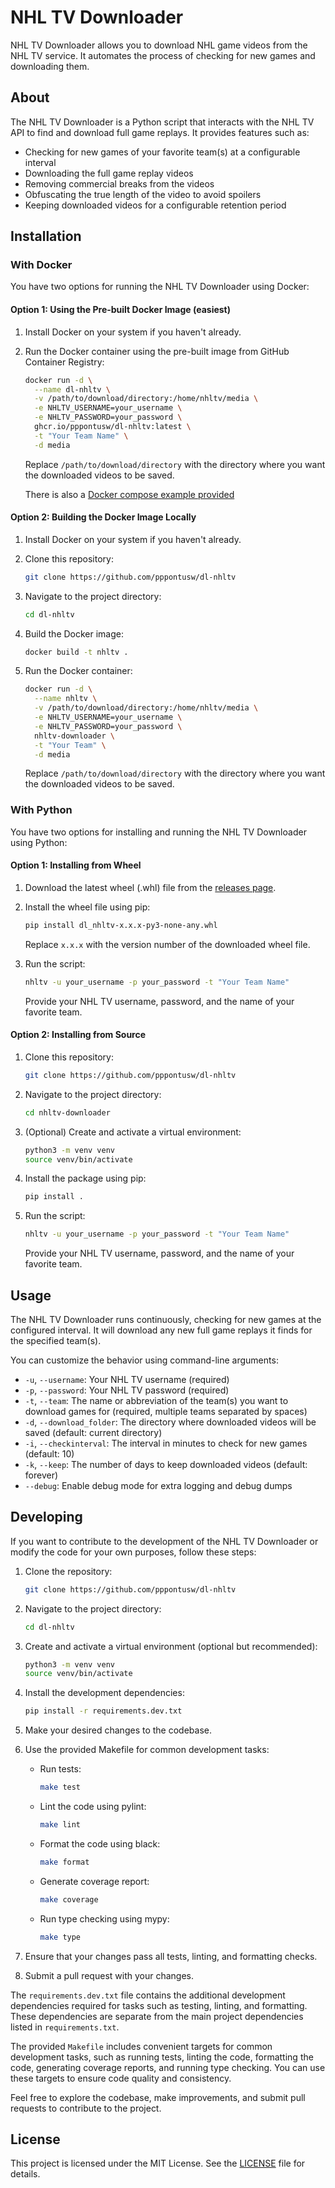 # NHL TV Downloader

NHL TV Downloader allows you to download NHL game videos from the NHL TV service. It automates the process of checking for new games and downloading them.

## About

The NHL TV Downloader is a Python script that interacts with the NHL TV API to find and download full game replays. It provides features such as:

- Checking for new games of your favorite team(s) at a configurable interval
- Downloading the full game replay videos
- Removing commercial breaks from the videos
- Obfuscating the true length of the video to avoid spoilers
- Keeping downloaded videos for a configurable retention period

## Installation

### With Docker

You have two options for running the NHL TV Downloader using Docker:

#### Option 1: Using the Pre-built Docker Image (easiest)

1. Install Docker on your system if you haven't already.

2. Run the Docker container using the pre-built image from GitHub Container Registry:

   ```bash
   docker run -d \
     --name dl-nhltv \
     -v /path/to/download/directory:/home/nhltv/media \
     -e NHLTV_USERNAME=your_username \
     -e NHLTV_PASSWORD=your_password \
     ghcr.io/pppontusw/dl-nhltv:latest \
     -t "Your Team Name" \
     -d media
   ```

   Replace `/path/to/download/directory` with the directory where you want the downloaded videos to be saved.

   There is also a [Docker compose example provided](Docker-compose.example)

#### Option 2: Building the Docker Image Locally

1. Install Docker on your system if you haven't already.

2. Clone this repository:

   ```bash
   git clone https://github.com/pppontusw/dl-nhltv
   ```

3. Navigate to the project directory:

   ```bash
   cd dl-nhltv
   ```

4. Build the Docker image:

   ```bash
   docker build -t nhltv .
   ```

5. Run the Docker container:

   ```bash
   docker run -d \
     --name nhltv \
     -v /path/to/download/directory:/home/nhltv/media \
     -e NHLTV_USERNAME=your_username \
     -e NHLTV_PASSWORD=your_password \
     nhltv-downloader \
     -t "Your Team" \
     -d media
   ```

   Replace `/path/to/download/directory` with the directory where you want the downloaded videos to be saved.

### With Python

You have two options for installing and running the NHL TV Downloader using Python:

#### Option 1: Installing from Wheel

1. Download the latest wheel (.whl) file from the [releases page](https://github.com/pppontusw/dl-nhltv/releases).

2. Install the wheel file using pip:

   ```bash
   pip install dl_nhltv-x.x.x-py3-none-any.whl
   ```

   Replace `x.x.x` with the version number of the downloaded wheel file.

3. Run the script:

   ```bash
   nhltv -u your_username -p your_password -t "Your Team Name"
   ```

   Provide your NHL TV username, password, and the name of your favorite team.

#### Option 2: Installing from Source

1. Clone this repository:

   ```bash
   git clone https://github.com/pppontusw/dl-nhltv
   ```

2. Navigate to the project directory:

   ```bash
   cd nhltv-downloader
   ```

3. (Optional) Create and activate a virtual environment:

   ```bash
   python3 -m venv venv
   source venv/bin/activate
   ```

4. Install the package using pip:

   ```bash
   pip install .
   ```

5. Run the script:

   ```bash
   nhltv -u your_username -p your_password -t "Your Team Name"
   ```

   Provide your NHL TV username, password, and the name of your favorite team.

## Usage

The NHL TV Downloader runs continuously, checking for new games at the configured interval. It will download any new full game replays it finds for the specified team(s).

You can customize the behavior using command-line arguments:

- `-u`, `--username`: Your NHL TV username (required)
- `-p`, `--password`: Your NHL TV password (required)
- `-t`, `--team`: The name or abbreviation of the team(s) you want to download games for (required, multiple teams separated by spaces)
- `-d`, `--download_folder`: The directory where downloaded videos will be saved (default: current directory)
- `-i`, `--checkinterval`: The interval in minutes to check for new games (default: 10)
- `-k`, `--keep`: The number of days to keep downloaded videos (default: forever)
- `--debug`: Enable debug mode for extra logging and debug dumps

## Developing

If you want to contribute to the development of the NHL TV Downloader or modify the code for your own purposes, follow these steps:

1. Clone the repository:

   ```bash
   git clone https://github.com/pppontusw/dl-nhltv
   ```

2. Navigate to the project directory:

   ```bash
   cd dl-nhltv
   ```

3. Create and activate a virtual environment (optional but recommended):

   ```bash
   python3 -m venv venv
   source venv/bin/activate
   ```

4. Install the development dependencies:

   ```bash
   pip install -r requirements.dev.txt
   ```

5. Make your desired changes to the codebase.

6. Use the provided Makefile for common development tasks:
   - Run tests:

     ```bash
     make test
     ```

   - Lint the code using pylint:

     ```bash
     make lint
     ```

   - Format the code using black:

     ```bash
     make format
     ```

   - Generate coverage report:

     ```bash
     make coverage
     ```

   - Run type checking using mypy:

     ```bash
     make type
     ```

7. Ensure that your changes pass all tests, linting, and formatting checks.

8. Submit a pull request with your changes.

The `requirements.dev.txt` file contains the additional development dependencies required for tasks such as testing, linting, and formatting. These dependencies are separate from the main project dependencies listed in `requirements.txt`.

The provided `Makefile` includes convenient targets for common development tasks, such as running tests, linting the code, formatting the code, generating coverage reports, and running type checking. You can use these targets to ensure code quality and consistency.

Feel free to explore the codebase, make improvements, and submit pull requests to contribute to the project.

## License

This project is licensed under the MIT License. See the [LICENSE](LICENSE.md) file for details.
